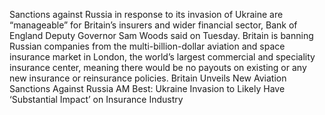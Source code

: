 Sanctions against Russia in response to its invasion of Ukraine are “manageable” for Britain’s insurers and wider financial sector, Bank of England Deputy Governor Sam Woods said on Tuesday.
Britain is banning Russian companies from the multi-billion-dollar aviation and space insurance market in London, the world’s largest commercial and speciality insurance center, meaning there would be no payouts on existing or any new insurance or reinsurance policies.
Britain Unveils New Aviation Sanctions Against Russia
AM Best: Ukraine Invasion to Likely Have ‘Substantial Impact’ on Insurance Industry